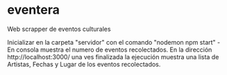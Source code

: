 # eventera
 Web scrapper de eventos culturales 
 
 Inicializar en la carpeta "servidor" con el comando "nodemon npm start" - En consola muestra el numero de eventos recolectados. En la dirección http://localhost:3000/ una ves finalizada la ejecución muestra una lista de Artistas, Fechas y Lugar de los eventos recolectados. 
